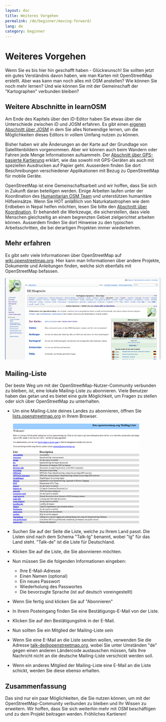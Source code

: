 ```yaml
---
layout: doc
title: Weiteres Vorgehen
permalink: /de/beginner/moving-forward/
lang: de
category: beginner
---
```


Weiteres Vorgehen
===============

Wenn Sie es bis hier hin geschafft haben - Glückwunsch! Sie sollten jetzt ein gutes Verständnis davon haben, wie man Karten mit OpenStreetMap erstellt. Aber was kann man noch alles mit OSM anstellen? Wie können Sie noch mehr lernen? Und wie können Sie mit der Gemeinschaft der "Kartographen" verbunden bleiben?

Weitere Abschnitte in learnOSM
------------------

Am Ende des Kapitels über den iD-Editor haben Sie etwas über die Unterschiede zwischen iD und JOSM erfahren.
Es gibt einen [eigenen Abschnitt über JOSM](/de/josm/) in dem Sie alles Notwendige lernen, um die
Möglichkeiten dieses Editors in vollem Umfang nutzen zu können.

Bisher haben wir alle Änderungen an der Karte auf der Grundlage von Satellitenbildern vorgenommen. Aber wir
können auch beim Wandern oder Fahren jede Menge Informationen aufsammeln. Der 
[Abschnitt über GPS-basierte Kartierung](/de/mobile-mapping/) erklärt, wie das sowohl mit GPS-Geräten als auch
mit speziellen Ausdrucken auf Papier geht. Ausserdem finden Sie dort Beschreibungen verschiedener Applikationen
mit Bezug zu OpenStreetMap für mobile Geräte.

OpenStreetMap ist eine Gemeinschaftsarbeit und wir hoffen, dass Sie sich in Zukunft daran beteiligen werden. Einige
Arbeiten laufen unter der Koordination des [Humanitarian OSM Team](http://hotosm.org) und unterstützen humanitäre
Hilfseinsätze. Wenn Sie HOT anläßlich von Naturkatastrophen wie dem Erdbeben in Nepal helfen möchten, lesen Sie bitte 
den [Abschnitt über Koordination](/de/coordination/). Er behandelt die Werkzeuge, die sicherstellen, dass viele
Menschen gleichzeitig an einem begrenzten Gebiet zielgerichtet arbeiten können. Ausserdem finden Sie dort Hinweise zu
den typischen Arbeitsschritten, die bei derartigen Projekten immer wiederkehren.


Mehr erfahren
----------

Es gibt sehr viele Informationen über OpenStreetMap auf [wiki.openstreetmap.org](http://wiki.openstreetmap.org/wiki/DE:Hauptseite). Hier kann man Informationen über andere Projekte, Dokumente und Anleitungen finden, welche sich ebenfalls mit OpenStreetMap befassen.

![Wiki][]

Mailing-Liste
------------

Der beste Weg um mit der OpenStreetMap-Nutzer-Community verbunden zu bleiben, ist, eine lokale Mailing-Liste zu abonnieren. Viele Benutzer haben das getan und es bietet eine gute Möglichkeit, um Fragen zu stellen oder sich über OpenStreetMap zu unterhalten.

-   Um eine Mailing-Liste deines Landes zu abonnieren, öffnen Sie  [lists.openstreetmap.org](http://lists.openstreetmap.org/) in Ihrem Browser.
  
    ![Mailing list][]

-   Suchen Sie auf der Seite die Liste, welche zu Ihrem Land passt. Die Listen sind nach dem Schema "Talk-lg" benannt, wobei "lg" für das Land steht. "Talk-de" ist die Liste für Deutschland.
-   Klicken Sie auf die Liste, die Sie abonnieren möchten.
-   Nun müssen Sie die folgenden Informationen eingeben:
    -   Ihre E-Mail-Adresse
    -   Einen Namen (optional)
    -   Ein neues Passwort
    -   Wiederholung des Passwortes
    -   Die bevorzugte Sprache (ist auf deutsch voreingestellt)
-   Wenn Sie fertig sind klicken Sie auf "Abonnieren"
-   In Ihrem Posteingang finden Sie eine Bestätigungs-E-Mail von der Liste.
-   Klicken Sie auf den Bestätigungslink in der E-Mail.
-   Nun sollten Sie ein Mitglied der Mailing-Liste sein
-   Wenn Sie eine E-Mail an die Liste senden wollen, verwenden Sie die Adresse [talk-de@openstreetmap.org](mailto:talk-de@openstreetmap.org), wobei Sie unter Umständen "de" gegen einen anderen Ländercode austauschen müssen, falls Ihre Nachricht nicht an die deutsche Mailing-Liste verschickt werden soll.
-   Wenn ein anderes Mitglied der Mailing-Liste eine E-Mail an die Liste schickt, werden Sie diese ebenso erhalten.


Zusammenfassung
-------

Das sind nur ein paar Möglichkeiten, die Sie nutzen können, um mit der OpenStreetMap-Community verbunden zu bleiben und Ihr Wissen zu erweitern. Wir hoffen, dass Sie sich weiterhin mehr mit OSM beschäftigen und zu dem Projekt beitragen werden. 
Fröhliches Kartieren!

[Wiki]: /images/beginner/osm-wiki.de.png
[Mailing list]: /images/beginner/osm-mailing-lists.png
